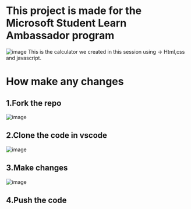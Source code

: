# This project is made for the Microsoft Student Learn Ambassador program
![image](https://user-images.githubusercontent.com/64458111/179396153-d22fd4d9-a7b9-4131-a377-7ca104a73089.png)
This is the calculator we created in this session using -> Html,css and javascript.
# How make any changes 
## 1.Fork the repo
![image](https://user-images.githubusercontent.com/64458111/179396387-e51f832c-5967-4b32-b27f-25e92ec41d46.png)

## 2.Clone the code in vscode 
![image](https://user-images.githubusercontent.com/64458111/179396476-cb9200d0-9ecb-4b65-97e6-bfb03c525e58.png)

## 3.Make changes 
![image](https://user-images.githubusercontent.com/64458111/179396493-45ab3cd4-c76e-45fd-bd70-f613138742fd.png)

## 4.Push the code 

